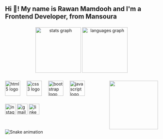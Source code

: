 <h2 align="left">Hi 👋! My name is Rawan Mamdooh and I'm a Frontend Developer, from Mansoura</h2>

###

<div align="center">
  <img src="https://github-readme-stats.vercel.app/api?username=rawanmamdooh22&hide_title=false&hide_rank=false&show_icons=true&include_all_commits=true&count_private=true&disable_animations=false&theme=dracula&locale=en&hide_border=false" height="150" alt="stats graph"  />
  <img src="https://github-readme-stats.vercel.app/api/top-langs?username=rawanmamdooh22&locale=en&hide_title=false&layout=compact&card_width=320&langs_count=5&theme=dracula&hide_border=false" height="150" alt="languages graph"  />
</div>

###

<img align="right" height="160" src="https://media.licdn.com/dms/image/D4D03AQGhImlLlPuF_A/profile-displayphoto-shrink_800_800/0/1713493412759?e=1726099200&v=beta&t=u3XfzNm0fDcQjb7lIRGfoUxNPKhKDu6j3YR3h28Dei0"  />

###

<div align="left">
  <img src="https://cdn.jsdelivr.net/gh/devicons/devicon/icons/html5/html5-original.svg" height="50" alt="html5 logo"  />
  <img width="13" />
  <img src="https://cdn.jsdelivr.net/gh/devicons/devicon/icons/css3/css3-original.svg" height="50" alt="css3 logo"  />
  <img width="13" />
  <img src="https://cdn.jsdelivr.net/gh/devicons/devicon/icons/bootstrap/bootstrap-original.svg" height="50" alt="bootstrap logo"  />
  <img width="13" />
  <img src="https://cdn.jsdelivr.net/gh/devicons/devicon/icons/javascript/javascript-original.svg" height="50" alt="javascript logo"  />
</div>

###

<div align="left">
  <a href="https://www.instagram.com/rawan.mamdooh/"><img src="https://img.shields.io/static/v1?message=Instagram&logo=instagram&label=&color=E4405F&logoColor=white&labelColor= style=for-the-badge" height="35" alt="instagram logo"  /></a>
  <a href="mailto:rawanmamdooh124@gmail.com"><img src="https://img.shields.io/static/v1?message=Gmail&logo=gmail&label=&color=D14836&logoColor=white&labelColor=&style=for-the-badge" height="35" alt="gmail logo"  /></a>
  <a href="https://www.linkedin.com/in/rawan-mamdooh-4b21b1247/"><img src="https://img.shields.io/static/v1?message=LinkedIn&logo=linkedin&label=&color=0077B5&logoColor=white&labelColor=&style=for-the-badge" height="35" alt="linkedin logo"  /></a>
</div>

###

<br clear="both">

<img src="https://raw.githubusercontent.com/rawanmamdooh22/rawanmamdooh22/output/snake.svg" alt="Snake animation" />

###
